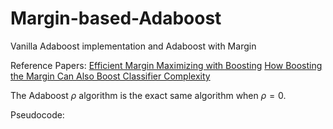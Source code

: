 # Margin-based-Adaboost
Vanilla Adaboost implementation and Adaboost with Margin

Reference Papers: 
[Efficient Margin Maximizing with Boosting](http://www.jmlr.org/papers/volume6/ratsch05a/ratsch05a.pdf)
[How Boosting the Margin Can Also Boost Classifier Complexity](http://rob.schapire.net/papers/boost_complexity.pdf)

The Adaboost $\rho$ algorithm is the exact same algorithm when $\rho = 0$.

Pseudocode:

